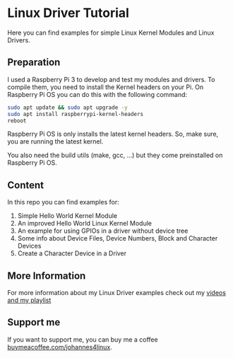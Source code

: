 # Linux Driver Tutorial

Here you can find examples for simple Linux Kernel Modules and Linux Drivers.

## Preparation

I used a Raspberry Pi 3 to develop and test my modules and drivers. To compile them, you need to install the Kernel headers on your Pi. On Raspberry Pi OS you can do this with the following command:

```bash
sudo apt update && sudo apt upgrade -y
sudo apt install raspberrypi-kernel-headers
reboot
```
Raspberry Pi OS is only installs the latest kernel headers. So, make sure, you are running the latest kernel.

You also need the build utils (make, gcc, ...) but they come preinstalled on Raspberry Pi OS.

## Content

In this repo you can find examples for:
1. Simple Hello World Kernel Module
2. An improved Hello World Linux Kernel Module
3. An example for using GPIOs in a driver without device tree
4. Some info about Device Files, Device Numbers, Block and Character Devices
5. Create a Character Device in a Driver

## More Information

For more information about my Linux Driver examples check out my [videos and my playlist](https://www.youtube.com/watch?v=x1Y203vH-Dc&list=PLCGpd0Do5-I3b5TtyqeF1UdyD4C-S-dMa)

## Support me

If you want to support me, you can buy me a coffee [buymeacoffee.com/johannes4linux](https://www.buymeacoffee.com/johannes4linux).
